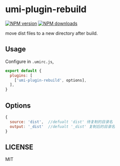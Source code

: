 # umi-plugin-rebuild

[![NPM version](https://img.shields.io/npm/v/umi-plugin-rebuild.svg?style=flat)](https://www.npmjs.com/package/umi-plugin-rebuild)
[![NPM downloads](http://img.shields.io/npm/dm/umi-plugin-rebuild.svg?style=flat)](https://www.npmjs.com/package/umi-plugin-rebuild)

move dist files to a new directory after build.

## Usage

Configure in `.umirc.js`,

```js
export default {
  plugins: [
    ['umi-plugin-rebuild', options],
  ],
}
```

## Options

```js
{
  source: 'dist',  //defualt 'dist' 待复制的目录名
  output: '_dist'  //defualt '_dist' 复制后的目录名
}
```

## LICENSE

MIT
